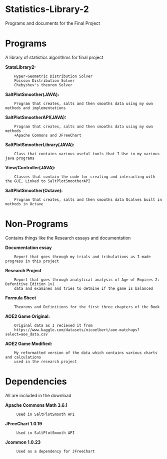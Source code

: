 # Statistics-Library-2
Programs and documents for the Final Project


# Programs
A library of statistics algorithms for final project
   
  **StatsLibrary2:**
   
        Hyper-Geometric Distribution Solver
        Poisson Distribution Solver
        Chebyshev's theorem Solver
    
   **SaltPlotSmoother(JAVA):**
  
        Program that creates, salts and then smooths data using my own methods and implementations
     
   **SaltPlotSmootherAPI(JAVA):**

        Program that creates, salts and then smooths data using my own methods
        +Apache Commons and JFreeChart
        
   **SaltPlotSmootherLibrary(JAVA):**

        Class that contains various useful tools that I Use in my various java programs
        
   **View/Controller(JAVA):**

        Classes that contain the code for creating and interacting with the GUI, Linked to SaltPlotSmootherAPI

   **SaltPlotSmoother(Octave):**

        Program that creates, salts and then smooths data Ocatves built in methods in Octave


# Non-Programs
Contains things like the Research essays and documentation
   
   **Documentation essay**
      
        Report that goes through my trials and tribulations as I made progress in this project
      
   **Research Project**
        
        Report that goes through analytical analysis of Age of Empires 2: Defenitive Edition 1v1 
        data and examines and tries to detmine if the game is balanced
        
   **Formula Sheet**

        Theorems and Definitions for the first three chapters of the Book
        
   **AOE2 Game Original:**
       
        Original data as I recieved it from 
        https://www.kaggle.com/datasets/nicoelbert/aoe-matchups?select=aoe_data.csv 
        
   **AOE2 Game Modified:**
        
        My reformatted version of the data which contains various charts and calculations 
        used in the research project 


# Dependencies
All are included in the download

   **Apache Commons Math 3.6.1**
   
         Used in SaltPlotSmooth API
         
   **JFreeChart 1.0.19**
   
         Used in SaltPlotSmooth API
   
   **Jcommon 1.0.23**
   
         Used as a dependency for JFreeChart
   
    
